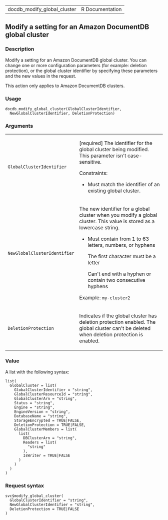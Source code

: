 <table style="width: 100%;">
<tbody>
<tr class="odd">
<td>docdb_modify_global_cluster</td>
<td style="text-align: right;">R Documentation</td>
</tr>
</tbody>
</table>

## Modify a setting for an Amazon DocumentDB global cluster

### Description

Modify a setting for an Amazon DocumentDB global cluster. You can change
one or more configuration parameters (for example: deletion protection),
or the global cluster identifier by specifying these parameters and the
new values in the request.

This action only applies to Amazon DocumentDB clusters.

### Usage

    docdb_modify_global_cluster(GlobalClusterIdentifier,
      NewGlobalClusterIdentifier, DeletionProtection)

### Arguments

<table>
<colgroup>
<col style="width: 35%" />
<col style="width: 65%" />
</colgroup>
<tbody>
<tr class="odd">
<td><code
id="docdb_modify_global_cluster_:_GlobalClusterIdentifier">GlobalClusterIdentifier</code></td>
<td><p>[required] The identifier for the global cluster being modified.
This parameter isn't case-sensitive.</p>
<p>Constraints:</p>
<ul>
<li><p>Must match the identifier of an existing global cluster.</p></li>
</ul></td>
</tr>
<tr class="even">
<td><code
id="docdb_modify_global_cluster_:_NewGlobalClusterIdentifier">NewGlobalClusterIdentifier</code></td>
<td><p>The new identifier for a global cluster when you modify a global
cluster. This value is stored as a lowercase string.</p>
<ul>
<li><p>Must contain from 1 to 63 letters, numbers, or hyphens</p>
<p>The first character must be a letter</p>
<p>Can't end with a hyphen or contain two consecutive hyphens</p></li>
</ul>
<p>Example: <code>my-cluster2</code></p></td>
</tr>
<tr class="odd">
<td><code
id="docdb_modify_global_cluster_:_DeletionProtection">DeletionProtection</code></td>
<td><p>Indicates if the global cluster has deletion protection enabled.
The global cluster can't be deleted when deletion protection is
enabled.</p></td>
</tr>
</tbody>
</table>

### Value

A list with the following syntax:

    list(
      GlobalCluster = list(
        GlobalClusterIdentifier = "string",
        GlobalClusterResourceId = "string",
        GlobalClusterArn = "string",
        Status = "string",
        Engine = "string",
        EngineVersion = "string",
        DatabaseName = "string",
        StorageEncrypted = TRUE|FALSE,
        DeletionProtection = TRUE|FALSE,
        GlobalClusterMembers = list(
          list(
            DBClusterArn = "string",
            Readers = list(
              "string"
            ),
            IsWriter = TRUE|FALSE
          )
        )
      )
    )

### Request syntax

    svc$modify_global_cluster(
      GlobalClusterIdentifier = "string",
      NewGlobalClusterIdentifier = "string",
      DeletionProtection = TRUE|FALSE
    )
